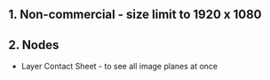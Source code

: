 ## 1. Non-commercial - size limit to 1920 x 1080
## 2. Nodes
- Layer Contact Sheet - to see all image planes at once

